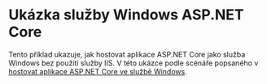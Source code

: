# <a name="aspnet-core-windows-service-sample"></a>Ukázka služby Windows ASP.NET Core

Tento příklad ukazuje, jak hostovat aplikace ASP.NET Core jako služba Windows bez použití služby IIS. V této ukázce podle scénáře popsaného v [hostovat aplikace ASP.NET Core ve službě Windows](https://docs.microsoft.com/aspnet/core/host-and-deploy/windows-service).

